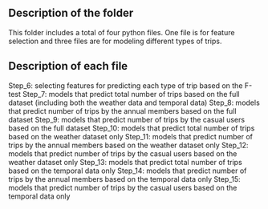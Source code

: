 ## Description of the folder
This folder includes a total of four python files. One file is for feature selection and three files are for modeling different types of trips.

## Description of each file
Step_6: selecting features for predicting each type of trip based on the F-test
Step_7: models that predict total number of trips based on the full dataset (including both the weather data and temporal data)
Step_8: models that predict number of trips by the annual members based on the full dataset
Step_9: models that predict number of trips by the casual users based on the full dataset
Step_10: models that predict total number of trips based on the weather dataset only
Step_11: models that predict number of trips by the annual members based on the weather dataset only
Step_12: models that predict number of trips by the casual users based on the weather dataset only
Step_13: models that predict total number of trips based on the temporal data only
Step_14: models that predict number of trips by the annual members based on the temporal data only
Step_15: models that predict number of trips by the casual users based on the temporal data only
